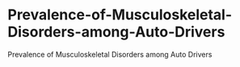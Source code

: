 # Prevalence-of-Musculoskeletal-Disorders-among-Auto-Drivers
Prevalence of Musculoskeletal Disorders among Auto Drivers
